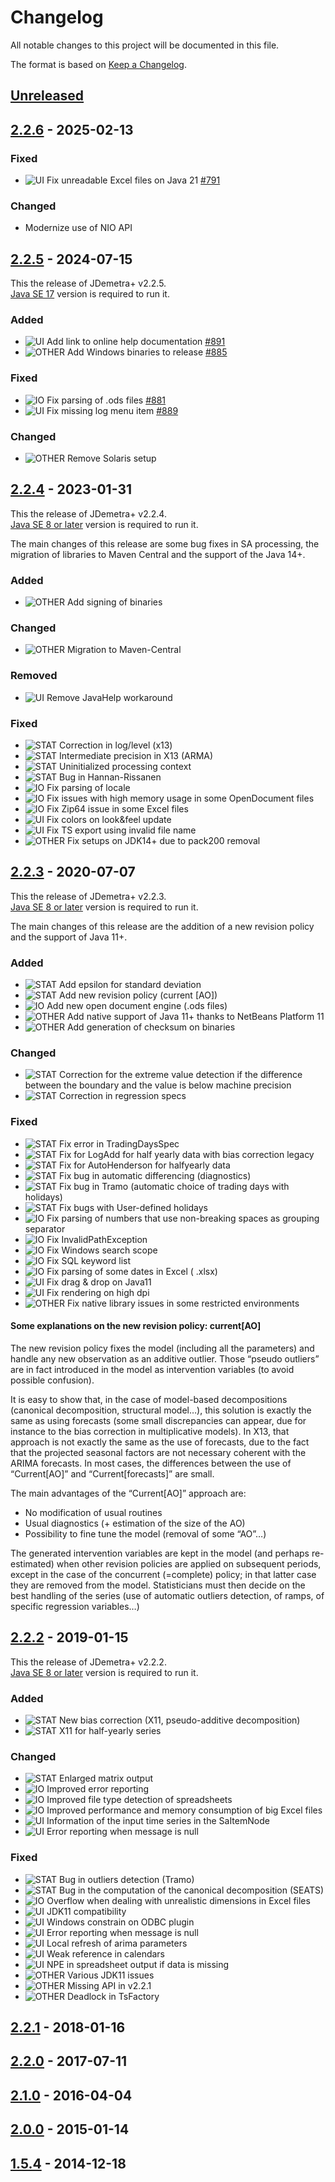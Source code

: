 # Changelog

All notable changes to this project will be documented in this file.

The format is based on [Keep a Changelog](https://keepachangelog.com/en/1.0.0/).

## [Unreleased]

## [2.2.6] - 2025-02-13

### Fixed

- ![UI] Fix unreadable Excel files on Java 21 [#791](https://github.com/jdemetra/jdemetra-app/issues/791)

### Changed

- Modernize use of NIO API

## [2.2.5] - 2024-07-15

This the release of JDemetra+ v2.2.5.  
[Java SE 17](https://whichjdk.com/) version is required to run it.

### Added

- ![UI] Add link to online help documentation [#891](https://github.com/jdemetra/jdemetra-app/issues/891)
- ![OTHER] Add Windows binaries to release [#885](https://github.com/jdemetra/jdemetra-app/issues/885)

### Fixed

- ![IO] Fix parsing of .ods files [#881](https://github.com/jdemetra/jdemetra-app/issues/881)
- ![UI] Fix missing log menu item [#889](https://github.com/jdemetra/jdemetra-app/issues/889)

### Changed

- ![OTHER] Remove Solaris setup

## [2.2.4] - 2023-01-31

This the release of JDemetra+ v2.2.4.  
[Java SE 8 or later](https://adoptium.net/) version is required to run it.

The main changes of this release are some bug fixes in SA processing, the migration of libraries to Maven Central and the support of the Java 14+.

### Added

- ![OTHER] Add signing of binaries

### Changed

- ![OTHER] Migration to Maven-Central

### Removed

- ![UI] Remove JavaHelp workaround

### Fixed

- ![STAT] Correction in log/level (x13)
- ![STAT] Intermediate precision in X13 (ARMA)
- ![STAT] Uninitialized processing context
- ![STAT] Bug in Hannan-Rissanen
- ![IO] Fix parsing of locale
- ![IO] Fix issues with high memory usage in some OpenDocument files
- ![IO] Fix Zip64 issue in some Excel files
- ![UI] Fix colors on look&feel update
- ![UI] Fix TS export using invalid file name
- ![OTHER] Fix setups on JDK14+ due to pack200 removal

## [2.2.3] - 2020-07-07

This the release of JDemetra+ v2.2.3.  
[Java SE 8 or later](https://adoptium.net/) version is required to run it.

The main changes of this release are the addition of a new revision policy and the support of Java 11+.

### Added

- ![STAT] Add epsilon for standard deviation
- ![STAT] Add new revision policy (current [AO])
- ![IO] Add new open document engine (.ods files)
- ![OTHER] Add native support of Java 11+ thanks to NetBeans Platform 11
- ![OTHER] Add generation of checksum on binaries

### Changed

- ![STAT] Correction for the extreme value detection if the difference between the boundary and the value is below machine precision
- ![STAT] Correction in regression specs

### Fixed

- ![STAT] Fix error in TradingDaysSpec
- ![STAT] Fix for LogAdd for half yearly data with bias correction legacy
- ![STAT] Fix for AutoHenderson for halfyearly data
- ![STAT] Fix bug in automatic differencing (diagnostics)
- ![STAT] Fix bug in Tramo (automatic choice of trading days with holidays)
- ![STAT] Fix bugs with User-defined holidays
- ![IO] Fix parsing of numbers that use non-breaking spaces as grouping separator
- ![IO] Fix InvalidPathException
- ![IO] Fix Windows search scope
- ![IO] Fix SQL keyword list
- ![IO] Fix parsing of some dates in Excel ( .xlsx)
- ![UI] Fix drag & drop on Java11
- ![UI] Fix rendering on high dpi
- ![OTHER] Fix native library issues in some restricted environments

#### Some explanations on the new revision policy: current[AO]

The new revision policy fixes the model (including all the parameters) and handle any new observation as an additive outlier.
Those “pseudo outliers” are in fact introduced in the model as intervention variables (to avoid possible confusion).

It is easy to show that, in the case of model-based decompositions (canonical decomposition, structural model…), this solution is exactly the same as using forecasts (some small discrepancies can appear, due for instance to the bias correction in multiplicative models).
In X13, that approach is not exactly the same as the use of forecasts, due to the fact that the projected seasonal factors are not necessary coherent with the ARIMA forecasts. In most cases, the differences between the use of “Current[AO]” and “Current[forecasts]” are small.

The main advantages of the “Current[AO]” approach are:
- No modification of usual routines
- Usual diagnostics (+ estimation of the size of the AO)
- Possibility to fine tune the model (removal of some “AO”…)

The generated intervention variables are kept in the model (and perhaps re-estimated) when other revision policies are applied on subsequent periods, except in the case of the concurrent (=complete) policy; in that latter case they are removed from the model. Statisticians must then decide on the best handling of the series (use of automatic outliers detection, of ramps, of specific regression variables…)

## [2.2.2] - 2019-01-15

This the release of JDemetra+ v2.2.2.  
[Java SE 8 or later](https://adoptium.net/) version is required to run it.

### Added

- ![STAT] New bias correction (X11, pseudo-additive decomposition)
- ![STAT] X11 for half-yearly series

### Changed

- ![STAT] Enlarged matrix output
- ![IO] Improved error reporting
- ![IO] Improved file type detection of spreadsheets
- ![IO] Improved performance and memory consumption of big Excel files
- ![UI] Information of the input time series in the SaItemNode
- ![UI] Error reporting when message is null

### Fixed

- ![STAT] Bug in outliers detection (Tramo)
- ![STAT] Bug in the computation of the canonical decomposition (SEATS)
- ![IO] Overflow when dealing with unrealistic dimensions in Excel files
- ![UI] JDK11 compatibility
- ![UI] Windows constrain on ODBC plugin
- ![UI] Error reporting when message is null
- ![UI] Local refresh of arima parameters
- ![UI] Weak reference in calendars
- ![UI] NPE in spreadsheet output if data is missing
- ![OTHER] Various JDK11 issues
- ![OTHER] Missing API in v2.2.1
- ![OTHER] Deadlock in TsFactory

## [2.2.1] - 2018-01-16

## [2.2.0] - 2017-07-11

## [2.1.0] - 2016-04-04

## [2.0.0] - 2015-01-14

## [1.5.4] - 2014-12-18

[Unreleased]: https://github.com/jdemetra/jdemetra-app/compare/v2.2.6...HEAD
[2.2.6]: https://github.com/jdemetra/jdemetra-app/compare/v2.2.5...v2.2.6
[2.2.5]: https://github.com/jdemetra/jdemetra-app/compare/v2.2.4...v2.2.5
[2.2.4]: https://github.com/jdemetra/jdemetra-app/compare/v2.2.3...v2.2.4
[2.2.3]: https://github.com/jdemetra/jdemetra-app/compare/v2.2.2...v2.2.3
[2.2.2]: https://github.com/jdemetra/jdemetra-app/compare/v2.2.1...v2.2.2
[2.2.1]: https://github.com/jdemetra/jdemetra-app/compare/v2.2.0...v2.2.1
[2.2.0]: https://github.com/jdemetra/jdemetra-app/compare/v2.1.0...v2.2.0
[2.1.0]: https://github.com/jdemetra/jdemetra-app/compare/v2.0.0...v2.1.0
[2.0.0]: https://github.com/jdemetra/jdemetra-app/compare/v1.5.4...v2.0.0
[1.5.4]: https://github.com/jdemetra/jdemetra-app/releases/tag/v1.5.4
[STAT]: https://img.shields.io/badge/-STAT-068C09
[OTHER]: https://img.shields.io/badge/-OTHER-e4e669
[IO]: https://img.shields.io/badge/-IO-F813F7
[UI]: https://img.shields.io/badge/-UI-5319E7
